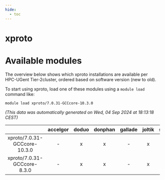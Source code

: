 ```yaml
---
hide:
  - toc
---
```


xproto
======

# Available modules


The overview below shows which xproto installations are available per HPC-UGent Tier-2cluster, ordered based on software version (new to old).

To start using xproto, load one of these modules using a `module load` command like:

```shell
module load xproto/7.0.31-GCCcore-10.3.0
```

*(This data was automatically generated on Wed, 04 Sep 2024 at 18:13:18 CEST)*  

| |accelgor|doduo|donphan|gallade|joltik|shinx|skitty|
| :---: | :---: | :---: | :---: | :---: | :---: | :---: | :---: |
|xproto/7.0.31-GCCcore-10.3.0|-|x|x|-|x|-|x|
|xproto/7.0.31-GCCcore-8.3.0|-|x|x|-|x|-|x|

